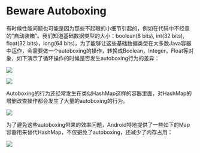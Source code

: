 # Beware Autoboxing

有时候性能问题也可能是因为那些不起眼的小细节引起的，例如在代码中不经意的“自动装箱”。我们知道基础数据类型的大小：boolean(8 bits), int(32 bits), float(32 bits)，long(64 bits)，为了能够让这些基础数据类型在大多数Java容器中运作，会需要做一个autoboxing的操作，转换成Boolean，Integer，Float等对象，如下演示了循环操作的时候是否发生autoboxing行为的差异：

![](http://onmer39jj.bkt.clouddn.com/image/android_perf_3_autoboxing_for.png)

![](http://onmer39jj.bkt.clouddn.com/image/android_perf_3_autoboxing_perf.png)

Autoboxing的行为还经常发生在类似HashMap这样的容器里面，对HashMap的增删改查操作都会发生了大量的autoboxing的行为。

![](http://onmer39jj.bkt.clouddn.com/image/android_perf_3_autoboxing_hashmap.png)

为了避免这些autoboxing带来的效率问题，Android特地提供了一些如下的Map容器用来替代HashMap，不仅避免了autoboxing，还减少了内存占用：

![](http://onmer39jj.bkt.clouddn.com/image/android_perf_3_autoboxing_sparse.png)